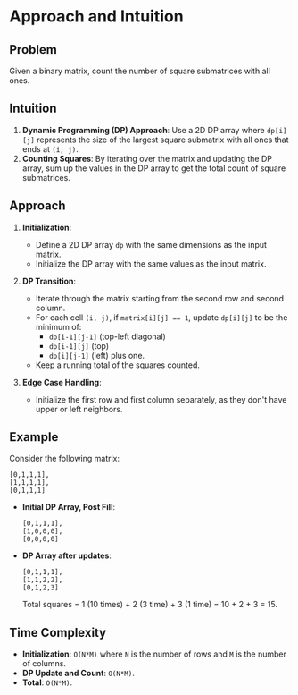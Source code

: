 # Approach and Intuition

## Problem

Given a binary matrix, count the number of square submatrices with all ones.

## Intuition

1. **Dynamic Programming (DP) Approach**: Use a 2D DP array where `dp[i][j]` represents the size of the largest square submatrix with all ones that ends at `(i, j)`.
2. **Counting Squares**: By iterating over the matrix and updating the DP array, sum up the values in the DP array to get the total count of square submatrices.

## Approach

1. **Initialization**:
    - Define a 2D DP array `dp` with the same dimensions as the input matrix.
    - Initialize the DP array with the same values as the input matrix.

2. **DP Transition**:
    - Iterate through the matrix starting from the second row and second column.
    - For each cell `(i, j)`, if `matrix[i][j] == 1`, update `dp[i][j]` to be the minimum of:
        - `dp[i-1][j-1]` (top-left diagonal)
        - `dp[i-1][j]` (top)
        - `dp[i][j-1]` (left)
          plus one.
    - Keep a running total of the squares counted.

3. **Edge Case Handling**:
    - Initialize the first row and first column separately, as they don't have upper or left neighbors.

## Example

Consider the following matrix:

 ```
[0,1,1,1],
[1,1,1,1],
[0,1,1,1]
 ```

- **Initial DP Array, Post Fill**:

    ```
    [0,1,1,1],
    [1,0,0,0],
    [0,0,0,0]
     ```

- **DP Array after updates**:
     ```
    [0,1,1,1],
    [1,1,2,2],
    [0,1,2,3]
     ```
  Total squares = 1 (10 times) + 2 (3 time) + 3 (1 time) = 10 + 2 + 3 = 15.

## Time Complexity

- **Initialization**: `O(N*M)` where `N` is the number of rows and `M` is the number of columns.
- **DP Update and Count**: `O(N*M)`.
- **Total**: `O(N*M)`.

